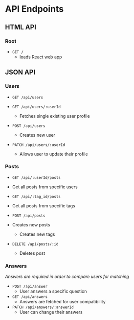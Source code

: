 # API Endpoints

## HTML API

### Root
* `GET /`
  * loads React web app

## JSON API

### Users
* `GET /api/users`

* `GET /api/users/:userId`
  * Fetches single existing user profile

* `POST /api/users`
  * Creates new user

* `PATCH /api/users/:userId`
  * Allows user to update their profile

### Posts
* `GET /api/:userId/posts`
 * Get all posts from specific users
 
* `GET /api/:tag_id/posts`
 * Get all posts from specific tags
 
* `POST /api/posts`
 * Creates new posts
     * Creates new tags

* `DELETE /api/posts/:id`
  * Deletes post

### Answers
*Answers are required in order to compare users for matching*
* `POST /api/answer`
  * User answers a specific question
* `GET /api/answers`
  * Answers are fetched for user compatibility
* `PATCH /api/answers/:answerId`
  * User can change their answers